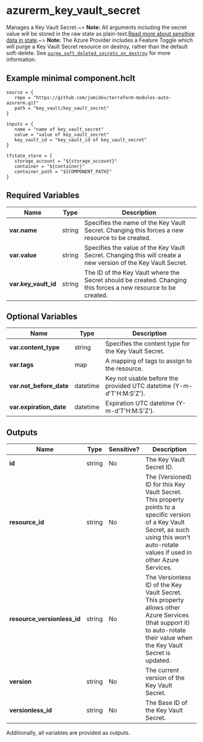 # azurerm_key_vault_secret

Manages a Key Vault Secret.~> **Note:** All arguments including the secret value will be stored in the raw state as plain-text.[Read more about sensitive data in state](/docs/state/sensitive-data.html).~> **Note:** The Azure Provider includes a Feature Toggle which will purge a Key Vault Secret resource on destroy, rather than the default soft-delete. See [`purge_soft_deleted_secrets_on_destroy`](https://registry.terraform.io/providers/hashicorp/azurerm/latest/docs/guides/features-block#purge_soft_deleted_secrets_on_destroy) for more information.

## Example minimal component.hclt

```hcl
source = {
   repo = "https://github.com/jumidev/terraform-modules-auto-azurerm.git" 
   path = "key_vault/key_vault_secret" 
}

inputs = {
   name = "name of key_vault_secret" 
   value = "value of key_vault_secret" 
   key_vault_id = "key_vault_id of key_vault_secret" 
}

tfstate_store = {
   storage_account = "${storage_account}" 
   container = "${container}" 
   container_path = "${COMPONENT_PATH}" 
}

```

## Required Variables

| Name | Type |  Description |
| ---- | --------- |  ----------- |
| **var.name** | string |  Specifies the name of the Key Vault Secret. Changing this forces a new resource to be created. | 
| **var.value** | string |  Specifies the value of the Key Vault Secret. Changing this will create a new version of the Key Vault Secret. | 
| **var.key_vault_id** | string |  The ID of the Key Vault where the Secret should be created. Changing this forces a new resource to be created. | 

## Optional Variables

| Name | Type |  Description |
| ---- | --------- |  ----------- |
| **var.content_type** | string |  Specifies the content type for the Key Vault Secret. | 
| **var.tags** | map |  A mapping of tags to assign to the resource. | 
| **var.not_before_date** | datetime |  Key not usable before the provided UTC datetime (Y-m-d'T'H:M:S'Z'). | 
| **var.expiration_date** | datetime |  Expiration UTC datetime (Y-m-d'T'H:M:S'Z'). | 



## Outputs

| Name | Type | Sensitive? | Description |
| ---- | ---- | --------- | --------- |
| **id** | string | No  | The Key Vault Secret ID. | 
| **resource_id** | string | No  | The (Versioned) ID for this Key Vault Secret. This property points to a specific version of a Key Vault Secret, as such using this won't auto-rotate values if used in other Azure Services. | 
| **resource_versionless_id** | string | No  | The Versionless ID of the Key Vault Secret. This property allows other Azure Services (that support it) to auto-rotate their value when the Key Vault Secret is updated. | 
| **version** | string | No  | The current version of the Key Vault Secret. | 
| **versionless_id** | string | No  | The Base ID of the Key Vault Secret. | 

Additionally, all variables are provided as outputs.

